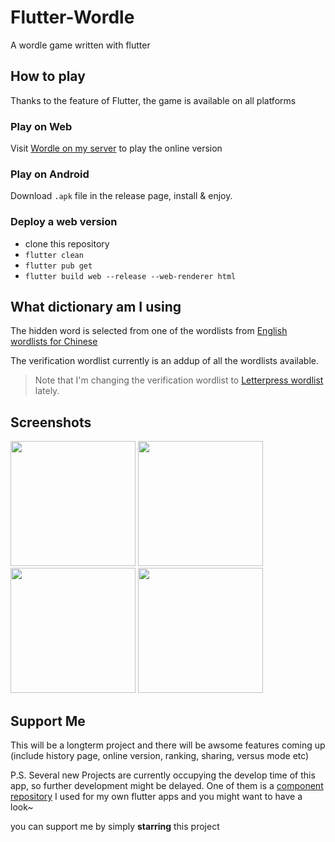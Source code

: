 # Flutter-Wordle

A wordle game written with flutter

## How to play

Thanks to the feature of Flutter, the game is available on all platforms

### Play on Web

Visit [Wordle on my server](http://wordle.linloir.cn) to play the online version

### Play on Android

Download `.apk` file in the release page, install & enjoy.

### Deploy a web version

- clone this repository
- `flutter clean`
- `flutter pub get`
- `flutter build web --release --web-renderer html`

## What dictionary am I using

The hidden word is selected from one of the wordlists from [English wordlists for Chinese](https://github.com/mahavivo/english-wordlists)

The verification wordlist currently is an addup of all the wordlists available.

> Note that I'm changing the verification wordlist to [Letterpress wordlist](https://github.com/lorenbrichter/Words) lately.

## Screenshots


<p float="left">
<img src="http://pic.linloir.xyz/images/2022/03/08/IMG_20220308_220301.jpg" width="200">
<img src="http://pic.linloir.xyz/images/2022/03/08/IMG_20220308_220322.jpg" width="200">
<img src="http://pic.linloir.xyz/images/2022/03/08/IMG_20220308_220237.jpg" width="200">
<img src="http://pic.linloir.xyz/images/2022/03/08/IMG_20220308_220353.jpg" width="200">
</p>

## Support Me

This will be a longterm project and there will be awsome features coming up (include history page, online version, ranking, sharing, versus mode etc)

P.S. Several new Projects are currently occupying the develop time of this app, so further development might be delayed. One of them is a [component repository](https://github.com/Linloir/LUI-Flutter_Gui_Kit) I used for my own flutter apps and you might want to have a look~

you can support me by simply **starring** this project
